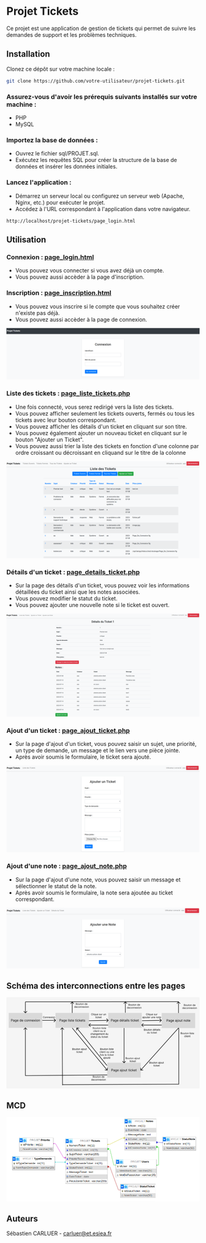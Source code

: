 # Projet Tickets
Ce projet est une application de gestion de tickets qui permet de suivre les demandes de support et les problèmes techniques.

## Installation
Clonez ce dépôt sur votre machine locale :

``` bash
git clone https://github.com/votre-utilisateur/projet-tickets.git
```
### Assurez-vous d'avoir les prérequis suivants installés sur votre machine :

* PHP 
* MySQL 

### Importez la base de données :

* Ouvrez le fichier sql/PROJET.sql.
* Exécutez les requêtes SQL pour créer la structure de la base de données et insérer les données initiales.

### Lancez l'application :

* Démarrez un serveur local ou configurez un serveur web (Apache, Nginx, etc.) pour exécuter le projet.
* Accédez à l'URL correspondant à l'application dans votre navigateur.
```
http://localhost/projet-tickets/page_login.html
```

## Utilisation
### Connexion : [page_login.html](page_login.html)

* Vous pouvez vous connecter si vous avez déjà un compte.
* Vous pouvez aussi accèder à la page d'inscription.

### Inscription : [page_inscription.html](page_inscription.html)

* Vous pouvez vous inscrire si le compte que vous souhaitez créer n'existe pas déjà.
* Vous pouvez aussi accèder à la page de connexion.

![Photo screens/page_login.php](screens/page_login.png)

### Liste des tickets : [page_liste_tickets.php](page_liste_tickets.php)

* Une fois connecté, vous serez redirigé vers la liste des tickets.
* Vous pouvez afficher seulement les tickets ouverts, fermés ou tous les tickets avec leur bouton correspondant.
* Vous pouvez afficher les détails d'un ticket en cliquant sur son titre.
* Vous pouvez également ajouter un nouveau ticket en cliquant sur le bouton "Ajouter un Ticket".
* Vous pouvez aussi trier la liste des tickets en fonction d'une colonne par ordre croissant ou décroissant en cliquand sur le titre de la colonne

![Photo screens/page_liste_tickets.php](screens/page_liste_tickets.png)

### Détails d'un ticket : [page_details_ticket.php](page_details_ticket.php)

* Sur la page des détails d'un ticket, vous pouvez voir les informations détaillées du ticket ainsi que les notes associées.
* Vous pouvez modifier le statut du ticket.
* Vous pouvez ajouter une nouvelle note si le ticket est ouvert.

![Photo screens/page_details_ticket.php](screens/page_details_ticket.png)

### Ajout d'un ticket : [page_ajout_ticket.php](page_ajout_ticket.php)

* Sur la page d'ajout d'un ticket, vous pouvez saisir un sujet, une priorité, un type de demande, un message et le lien vers une pièce jointe.
* Après avoir soumis le formulaire, le ticket sera ajouté.

![Photo screens/page_ajout_ticket.php](screens/page_ajout_ticket.png)

### Ajout d'une note : [page_ajout_note.php](page_ajout_note.php)

* Sur la page d'ajout d'une note, vous pouvez saisir un message et sélectionner le statut de la note.
* Après avoir soumis le formulaire, la note sera ajoutée au ticket correspondant.

![Photo screens/page_ajout_note.php](screens/page_ajout_note.png)

## Schéma des interconnections entre les pages

![Photo schema_des_interconnections.png](schema_des_interconnections.png)

## MCD
![Photo du MCD.png](MCD.png)

## Auteurs
Sébastien CARLUER - carluer@et.esiea.fr
